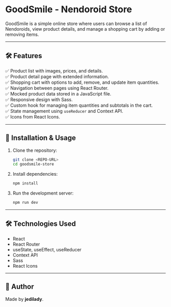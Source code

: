# **GoodSmile - Nendoroid Store**

GoodSmile is a simple online store where users can browse a list of Nendoroids, view product details, and manage a shopping cart by adding or removing items.

---

## 🛠 **Features**

✅ Product list with images, prices, and details.  
✅ Product detail page with extended information.  
✅ Shopping cart with options to add, remove, and update item quantities.  
✅ Navigation between pages using React Router.  
✅ Mocked product data stored in a JavaScript file.  
✅ Responsive design with Sass.  
✅ Custom hook for managing item quantities and subtotals in the cart.  
✅ State management using `useReducer` and Context API.  
✅ Icons from React Icons.  

---

## 🚀 **Installation & Usage**

1. Clone the repository:  
   ```bash
   git clone <REPO-URL>
   cd goodsmile-store
   ```
2. Install dependencies:  
   ```bash
   npm install
   ```
3. Run the development server:  
   ```bash
   npm run dev
   ```

---

## 🛠 **Technologies Used**

- React  
- React Router  
- useState, useEffect, useReducer  
- Context API  
- Sass  
- React Icons  

---

## 👤 **Author**  
Made by **jedilady**.